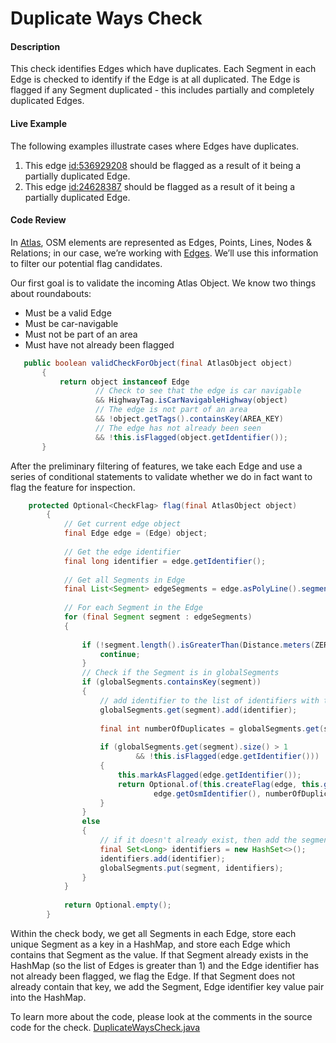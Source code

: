 # Duplicate Ways Check

#### Description

This check identifies Edges which have duplicates. Each Segment in each Edge is checked to identify 
if the Edge is at all duplicated. The Edge is flagged if any Segment duplicated - this includes
partially and completely duplicated Edges.

#### Live Example
The following examples illustrate cases where Edges have duplicates.
1) This edge [id:536929208](https://www.openstreetmap.org/way/536929208) should be flagged as a
result of it being a partially duplicated Edge.
2) This edge [id:24628387](https://www.openstreetmap.org/way/24628387) should be flagged as a result
of it being a partially duplicated Edge.

#### Code Review

In [Atlas](https://github.com/osmlab/atlas), OSM elements are represented as Edges, Points, Lines, 
Nodes & Relations; in our case, we’re working with [Edges](https://github.com/osmlab/atlas/blob/dev/src/main/java/org/openstreetmap/atlas/geography/atlas/items/Edge.java).
We’ll use this information to filter our potential flag candidates.

Our first goal is to validate the incoming Atlas Object. We know two things about roundabouts:
* Must be a valid Edge
* Must be car-navigable
* Must not be part of an area
* Must have not already been flagged


```java
   public boolean validCheckForObject(final AtlasObject object)
       {
           return object instanceof Edge
                   // Check to see that the edge is car navigable
                   && HighwayTag.isCarNavigableHighway(object)
                   // The edge is not part of an area
                   && !object.getTags().containsKey(AREA_KEY)
                   // The edge has not already been seen
                   && !this.isFlagged(object.getIdentifier());
       }

```

After the preliminary filtering of features, we take each Edge and use a series of conditional
statements to validate whether we do in fact want to flag the feature for inspection.

```java
    protected Optional<CheckFlag> flag(final AtlasObject object)
        {
            // Get current edge object
            final Edge edge = (Edge) object;
    
            // Get the edge identifier
            final long identifier = edge.getIdentifier();
    
            // Get all Segments in Edge
            final List<Segment> edgeSegments = edge.asPolyLine().segments();
    
            // For each Segment in the Edge
            for (final Segment segment : edgeSegments)
            {
    
                if (!segment.length().isGreaterThan(Distance.meters(ZERO_LENGTH))) {
                    continue;
                }
                // Check if the Segment is in globalSegments
                if (globalSegments.containsKey(segment))
                {
                    // add identifier to the list of identifiers with that segment
                    globalSegments.get(segment).add(identifier);
    
                    final int numberOfDuplicates = globalSegments.get(segment).size();
    
                    if (globalSegments.get(segment).size() > 1
                            && !this.isFlagged(edge.getIdentifier()))
                    {
                        this.markAsFlagged(edge.getIdentifier());
                        return Optional.of(this.createFlag(edge, this.getLocalizedInstruction(0,
                                edge.getOsmIdentifier(), numberOfDuplicates - 1)));
                    }
                }
                else
                {
                    // if it doesn't already exist, then add the segment and list with one identifier
                    final Set<Long> identifiers = new HashSet<>();
                    identifiers.add(identifier);
                    globalSegments.put(segment, identifiers);
                }
            }
    
            return Optional.empty();
        }

```

Within the check body, we get all Segments in each Edge, store each unique Segment as a key in a 
HashMap, and store each Edge which contains that Segment as the value. If that Segment already exists
in the HashMap (so the list of Edges is greater than 1) and the Edge identifier has not already been
flagged, we flag the Edge. If that Segment does not already contain that key, we add the Segment,
Edge identifier key value pair into the HashMap.



To learn more about the code, please look at the comments in the source code for the check.
[DuplicateWaysCheck.java](../../src/main/java/org/openstreetmap/atlas/checks/validation/linear/edges/DuplicateWaysCheck.java)
